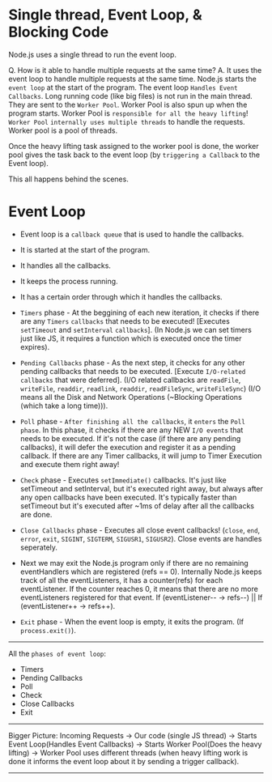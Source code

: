 # Single thread, Event Loop, & Blocking Code

Node.js uses a single thread to run the event loop.

Q. How is it able to handle multiple requests at the same time?
A. It uses the event loop to handle multiple requests at the same time. Node.js starts the `event loop` at the start of the program. The event loop `Handles Event Callbacks`. 
Long running code (like big files) is not run in the main thread. They are sent to the `Worker Pool`. Worker Pool is also spun up when the program starts. Worker Pool is `responsible for all the heavy lifting`!
`Worker Pool` `internally uses multiple threads` to handle the requests.
Worker pool is a pool of threads. 

Once the heavy lifting task assigned to the worker pool is done, the worker pool gives the task back to the event loop (by `triggering a Callback` to the Event loop). 

This all happens behind the scenes.

# Event Loop
- Event loop is a `callback queue` that is used to handle the callbacks. 
- It is started at the start of the program. 
- It handles all the callbacks. 
- It keeps the process running.
- It has a certain order through which it handles the callbacks.

- `Timers` phase - At the beggining of each new iteration, it checks if there are any `Timers` `callbacks` that needs to be executed! [Executes `setTimeout` and `setInterval` `callbacks`]. (In Node.js we can set timers just like JS, it requires a function which is executed once the timer expires).

- `Pending Callbacks` phase - As the next step, it checks for any other pending callbacks that needs to be executed. [Execute `I/O-related callbacks` that were deferred]. (I/O related callbacks are `readFile`, `writeFile`, `readdir`, `readlink`, `readdir`, `readFileSync`, `writeFileSync`) (I/O means all the Disk and Network Operations (~Blocking Operations (which take a long time))).

- `Poll` phase - `After finishing all the callbacks`, it `enters` the `Poll phase`. In this phase, it checks if there are any NEW `I/O events` that needs to be executed. If it's not the case (if there are any pending callbacks), it will defer the execution and register it as a pending callback. If there are any Timer callbacks, it will jump to Timer Execution and execute them right away!

- `Check` phase - Executes `setImmediate()` callbacks. It's just like setTimeout and setInterval, but it's executed right away, but always after any open callbacks have been executed. It's typically faster than setTimeout but it's executed after ~1ms of delay after all the callbacks are done.

- `Close Callbacks` phase - Executes all close event callbacks! (`close`, `end`, `error`, `exit`, `SIGINT`, `SIGTERM`, `SIGUSR1`, `SIGUSR2`). Close events are handles seperately.

- Next we may exit the Node.js program only if there are no remaining eventHandlers which are registered (refs == 0). Internally Node.js keeps track of all the eventListeners, it has a counter(refs) for each eventListener. If the counter reaches 0, it means that there are no more eventListeners registered for that event. 
If (eventListener-- -> refs--) || If (eventListener++ -> refs++).

- `Exit` phase - When the event loop is empty, it exits the program. (If `process.exit()`).

---

All the `phases of event loop`:
- Timers
- Pending Callbacks
- Poll
- Check
- Close Callbacks
- Exit

---

Bigger Picture: 
Incoming Requests -> Our code (single JS thread) -> Starts Event Loop(Handles Event Callbacks) -> Starts Worker Pool(Does the heavy lifting) -> Worker Pool uses different threads (when heavy lifting work is done it informs the event loop about it by sending a trigger callback).

---





